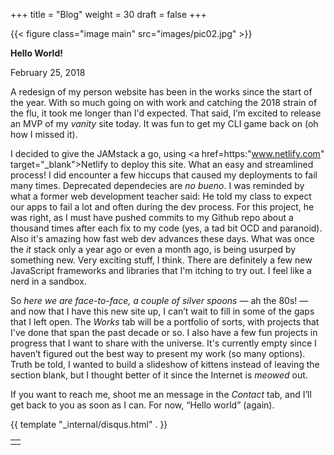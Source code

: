 +++
title = "Blog"
weight = 30
draft = false
+++

{{< figure class="image main" src="images/pic02.jpg" >}}

**Hello World!**

February 25, 2018

A redesign of my person website has been in the works since the start of the year. With so much going on with work and catching the 2018 strain of the flu, it took me longer than I'd expected. That said, I’m excited to release an MVP of my _vanity_ site today. It was fun to get my CLI game back on (oh how I missed it).

I decided to give the JAMstack a go, using <a href=https:"www.netlify.com" target="_blank">Netlify</a> to deploy this site. What an easy and streamlined process! I did encounter a few hiccups that caused my deployments to fail many times. Deprecated dependecies are _no bueno_. I was reminded by what a former web development teacher said: He told my class to expect our apps to fail a lot and often during the dev process. For this project, he was right, as I must have pushed commits to my Github repo about a thousand times after each fix to my code (yes, a tad bit OCD and paranoid). Also it's amazing how fast web dev advances these days. What was once the _it_ stack only a year ago or even a month ago, is being usurped by something new. Very exciting stuff, I think. There are definitely a few new JavaScript frameworks and libraries that I'm itching to try out. I feel like a nerd in a sandbox.

So _here we are face-to-face, a couple of silver spoons_ — ah the 80s! — and now that I have this new site up, I can’t wait to fill in some of the gaps that I left open. The _Works_ tab will be a portfolio of sorts, with projects that I've done that span the past decade or so. I also have a few fun projects in progress that I want to share with the universe. It's currently empty since I haven’t figured out the best way to present my work (so many options). Truth be told, I wanted to build a slideshow of kittens instead of leaving the section blank, but I thought better of it since the Internet is _meowed_ out.

If you want to reach me, shoot me an message in the _Contact_ tab, and I’ll get back to you as soon as I can. For now, “Hello world” (again).

{{ template "_internal/disqus.html" . }}

<table>
<tr><td class="icons"><a href="/#work"><i class="far fa-arrow-alt-circle-left fa-lg"></i></a><a href="/#contact"><i class="far fa-arrow-alt-circle-right fa-lg"></i></a></td></tr>
</table>
